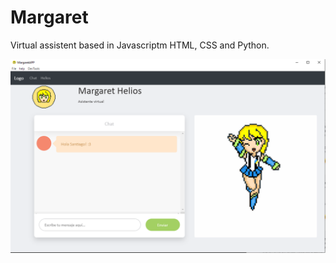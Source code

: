 # Margaret
Virtual assistent based in Javascriptm HTML, CSS and Python.

![Alt text](https://github.com/sant77/Margaret/blob/master/docs/muestra.png)
